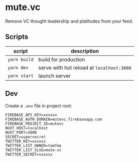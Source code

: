# mute.vc

Remove VC thought leadership and platitudes from your feed. 

## Scripts

| script       | description                               |
| ------------ | ------------------------------------------|
| `yarn build` | build for production                      |
| `yarn dev`   | serve with hot reload at `localhost:3000` |
| `yarn start` | launch server                             |

## Dev

Create a `.env` file in project root:

```
FIREBASE_API_KEY=xxxxxx
FIREBASE_AUTH_DOMAIN=mutevc.firebaseapp.com
FIREBASE_PROJECT_ID=mutevc
NUXT_HOST=localhost
NUXT_PORT=3000
SECRET=supersecret
TWITTER_KEY=xxxxxx
TWITTER_LIST_OWNER=tomfme
TWITTER_LIST_SLUG=mute-vc
TWITTER_SECRET=xxxxxx
```
